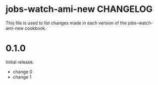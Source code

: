 # jobs-watch-ami-new CHANGELOG

This file is used to list changes made in each version of the jobs-watch-ami-new cookbook.

# 0.1.0

Initial release.

- change 0
- change 1

